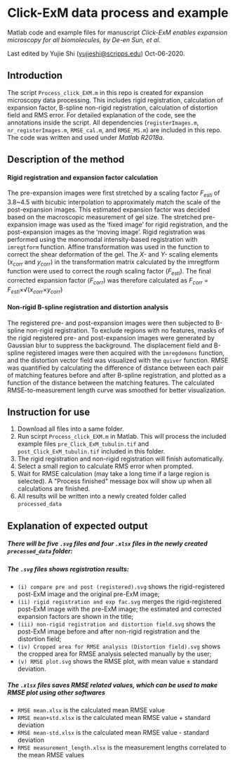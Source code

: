 # Click-ExM data process and example
Matlab code and example files for manuscript *Click-ExM enables expansion microscopy for all biomolecules, by De-en Sun, et al*.

Last edited by Yujie Shi (yujieshi@scripps.edu) Oct-06-2020.

## Introduction
The script `Process_click_EXM.m` in this repo is created for expansion microscopy data processing. This includes rigid registration, calculation of expansion factor, 
B-spline non-rigid registration, calculation of distortion field and RMS error. For detailed explanation of the code, see the annotations inside the script. 
All dependencies (`registerImages.m`, `nr_registerImages.m`, `RMSE_cal.m`, and `RMSE_MS.m`) are included in this repo. The code was written and used under *Matlab R2018a*.

## Description of the method
#### Rigid registration and expansion factor calculation
The pre-expansion images were first stretched by a scaling factor *F<sub>esti</sub>* of 3.8~4.5 with bicubic interpolation to approximately 
match the scale of the post-expansion images. 
This estimated expansion factor was decided based on the macroscopic measurement of gel size. 
The stretched pre-expansion image was used as the ‘fixed image’ for rigid registration, and the post-expansion images as the ‘moving image’. 
Rigid registration was performed using the monomodal intensity-based registration with `imregtform` function. 
Affine transformation was used in the function to correct the shear deformation of the gel. 
The *X-* and *Y-* scaling elements (*x<sub>corr</sub>* and *y<sub>corr</sub>*) in the transformation matrix calculated by the imregtform function were used to correct the rough 
scaling factor (*F<sub>esti</sub>*). 
The final corrected expansion factor (*F<sub>corr</sub>*) was therefore calculated as 
*F<sub>corr</sub>* = *F<sub>esti</sub>*&times;&radic;(*x<sub>corr</sub>*&times;*y<sub>corr</sub>*)
#### Non-rigid B-spline registration and distortion analysis
The registered pre- and post-expansion images were then subjected to B-spline non-rigid registration. 
To exclude regions with no features, masks of the rigid registered pre- and post-expansion images were generated by Gaussian blur to suppress the background. 
The displacement field and B-spline registered images were then acquired with the `imregdemons` function, 
and the distortion vector field was visualized with the `quiver` function. 
RMSE was quantified by calculating the difference of distance between each pair of matching features before and after B-spline registration, 
and plotted as a function of the distance between the matching features. The calculated RMSE-to-measurement length curve was smoothed for better visualization.

## Instruction for use
1. Download all files into a same folder.
2. Run scirpt `Process_click_EXM.m` in Matlab. This will process the included example files `pre_Click_ExM_tubulin.tif` and `post_Click_ExM_tubulin.tif` included in this folder.
3. The rigid registration and non-rigid registration will finish automatically.
4. Select a small region to calculate RMS error when prompted.
5. Wait for RMSE calculation (may take a long time if a large region is selected). A "Process finished" message box will show up when all calculations are finished.
6. All results will be written into a newly created folder called `processed_data`

## Explanation of expected output
##### There will be five `.svg` files and four `.xlsx` files in the newly created `precessed_data` folder:
##### The `.svg` files shows registration results:
* `(i) compare pre and post (registered).svg` shows the rigid-registered post-ExM image and the original pre-ExM image;
* `(ii) rigid registration and exp fac.svg` merges the rigid-registered post-ExM image with the pre-ExM image; the estimated and corrected expansion factors are shown in the title;
* `(iii) non-rigid registration and distortion field.svg` shows the post-ExM image before and after non-rigid registration and the distortion field;
* `(iv) Cropped area for RMSE analysis (Distortion field).svg` shows the cropped area for RMSE analysis selected manually by the user;
* `(v) RMSE plot.svg` shows the RMSE plot, with mean value &plusmn; standard deviation.
##### The `.xlsx` files saves RMSE related values, which can be used to make RMSE plot using other softwares
- `RMSE mean.xlsx` is the calculated mean RMSE value
- `RMSE mean+std.xlsx` is the calculated mean RMSE value + standard deviation
- `RMSE mean-std.xlsx` is the calculated mean RMSE value - standard deviation
- `RMSE measurement_length.xlsx` is the measurement lengths correlated to the mean RMSE values


